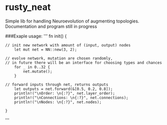 # rusty_neat
Simple lib for handling Neuroevolution of augmenting topologies.
Documentation and program still in progress

###Exaple usage:
'''
    fn init() {

    // init new network with amount of (input, output) nodes
        let mut net = NN::new(3, 2);

    // evolve network, mutation are chosen randomly,
    // in future there will be an interface for choosing types and chances
        for _ in 0..32 {
            net.mutate();
        }
    
    // forward inputs through net, returns outputs
        let outputs = net.forward(&[0.5, 0.2, 0.8]);
        println!("\nOrder: \n{:?}", net.layer_order);
        println!("\nConnections: \n{:?}", net.connections);
        println!("\nNodes: \n{:?}", net.nodes);

    }
'''

